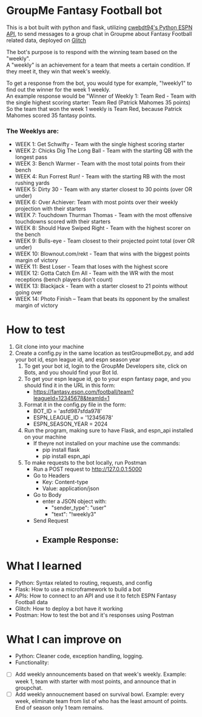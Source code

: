 # GroupMe Fantasy Football bot
This is a bot built with python and flask, utilizing [cwebdt94's Python ESPN API](https://github.com/cwendt94/espn-api), to send messages to a group chat in Groupme about Fantasy Football related data, deployed on [Glitch](https://glitch.com)

The bot's purpose is to respond with the winning team based on the "weekly".  
A "weekly" is an achievement for a team that meets a certain condition. If they meet it, they win that week's weekly.  
  
To get a response from the bot, you would type for example, "!weekly1" to find out the winner for the week 1 weekly.  
An example response would be "Winner of Weekly 1: Team Red - Team with the single highest scoring starter: Team Red (Patrick Mahomes 35 points)  
So the team that won the week 1 weekly is Team Red, because Patrick Mahomes scored 35 fantasy points.

### The Weeklys are:  
* WEEK 1: Get Schwifty - Team with the single highest scoring starter   
* WEEK 2: Chicks Dig The Long Ball - Team with the starting QB with the longest pass   
* WEEK 3: Bench Warmer - Team with the most total points from their bench   
* WEEK 4: Run Forrest Run! - Team with the starting RB with the most rushing yards  
* WEEK 5: Dirty 30 - Team with any starter closest to 30 points (over OR under)  
* WEEK 6: Over Achiever: Team with most points over their weekly projection with their starters  
* WEEK 7: Touchdown Thurman Thomas - Team with the most offensive touchdowns scored with their starters  
* WEEK 8: Should Have Swiped Right - Team with the highest scorer on the bench  
* WEEK 9: Bulls-eye - Team closest to their projected point total (over OR under)  
* WEEK 10: Blownout.com/rekt - Team that wins with the biggest points margin of victory  
* WEEK 11: Best Loser - Team that loses with the highest score  
* WEEK 12: Gotta Catch Em All - Team with the WR with the most receptions (bench players don't count)  
* WEEK 13: Blackjack - Team with a starter closest to 21 points without going over  
* WEEK 14: Photo Finish – Team that beats its opponent by the smallest margin of victory  

# How to test
1. Git clone into your machine  
2. Create a config.py in the same location as testGroupmeBot.py, and add your bot id, espn league id, and espn season year  
    1. To get your bot id, login to the GroupMe Developers site, click on Bots, and you should find your Bot Id.
    2. To get your espn league id, go to your espn fantasy page, and you should find it in the URL in this form:
        - https://fantasy.espn.com/football/team?leagueId=12345678&teamId=1
    3. Format it in the config.py file in the form:
        - BOT_ID = 'asfd987sfda978'
        - ESPN_LEAGUE_ID = '12345678'
        - ESPN_SEASON_YEAR = 2024
    4. Run the program, making sure to have Flask, and espn_api installed on your machine
        - If theyre not installed on your machine use the commands:
            - pip install flask
            - pip install espn_api
    5. To make requests to the bot locally, run Postman
        - Run a POST request to http://127.0.0.1:5000
        - Go to Headers
            - Key: Content-type
            - Value: application/json
        - Go to Body
            - enter a JSON object with:
                - "sender_type": "user"
                - "text": "!weekly3"
        - Send Request
            - Example Response:
                - 

# What I learned
* Python: Syntax related to routing, requests, and config
* Flask: How to use a microframework to build a bot
* APIs: How to connect to an API and use it to fetch ESPN Fantasy Football data
* Glitch: How to deploy a bot have it working
* Postman: How to test the bot and it's responses using Postman

# What I can improve on
* Python: Cleaner code, exception handling, logging.
* Functionality:   
- [ ] Add weekly announcements based on that week's weekly. Example: week 1, team with starter with most points, and announce that in groupchat.  
- [ ] Add weekly annoucnement based on survival bowl. Example: every week, eliminate team from list of who has the least amount of points. End of season only 1 team remains.  